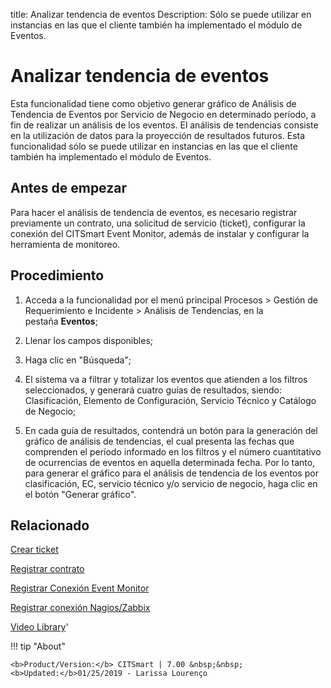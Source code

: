 title: Analizar tendencia de eventos
Description: Sólo se puede utilizar en instancias en las que el cliente también ha implementado el módulo de Eventos. 
# Analizar tendencia de eventos

Esta funcionalidad tiene como objetivo generar gráfico de Análisis de Tendencia de Eventos por Servicio de Negocio en determinado período, a fin de realizar un análisis de los eventos. El análisis de tendencias consiste en la utilización de datos para la proyección de resultados futuros.
Esta funcionalidad sólo se puede utilizar en instancias en las que el cliente también ha implementado el módulo de Eventos.

Antes de empezar
----------------

Para hacer el análisis de tendencia de eventos, es necesario registrar
previamente un contrato, una solicitud de servicio (ticket), configurar la
conexión del CITSmart Event Monitor, además de instalar y configurar la
herramienta de monitoreo.

Procedimiento
-------------

1.  Acceda a la funcionalidad por el menú principal Procesos \> Gestión de
    Requerimiento e Incidente \> Análisis de Tendencias, en la
    pestaña **Eventos**;

2.  Llenar los campos disponibles;

3.  Haga clic en "Búsqueda";

4.  El sistema va a filtrar y totalizar los eventos que atienden a los filtros
    seleccionados, y generará cuatro guías de resultados, siendo: Clasificación,
    Elemento de Configuración, Servicio Técnico y Catálogo de Negocio;

5.  En cada guía de resultados, contendrá un botón para la generación del
    gráfico de análisis de tendencias, el cual presenta las fechas que
    comprenden el período informado en los filtros y el número cuantitativo de
    ocurrencias de eventos en aquella determinada fecha. Por lo tanto, para
    generar el gráfico para el análisis de tendencia de los eventos por
    clasificación, EC, servicio técnico y/o servicio de negocio, haga clic en el
    botón "Generar gráfico".

Relacionado
-----------

[Crear ticket](/es-es/citsmart-7/processes/tickets/use/create-ticket.html)

[Registrar contrato](/es-es/citsmart-7/additional-features/contract-management/use/register-contract.html)

[Registrar Conexión Event Monitor](/es-es/citsmart-7/processes/event/configuration/register-event-monitor-connection.html)

[Registrar conexión Nagios/Zabbix](/es-es/citsmart-7/processes/event/configuration/register-nagios-zabbix-connection.html)

<i class='fa fa-youtube-play  fa-2x' style='color:#97ce17;vertical-align: middle;'> </i> [Video Library](https://www.youtube.com/playlist?list=PLB5qK2uzf2ROfIFL9F-3s-gomHNzudBEy)'

!!! tip "About"

    <b>Product/Version:</b> CITSmart | 7.00 &nbsp;&nbsp;
    <b>Updated:</b>01/25/2019 - Larissa Lourenço
